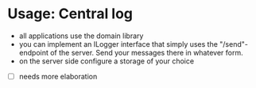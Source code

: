 # Usage: Central log

- all applications use the domain library
- you can implement an ILogger interface that simply uses the "/send"-endpoint of the server. Send your messages there in whatever form.
- on the server side configure a storage of your choice

- [ ] needs more elaboration